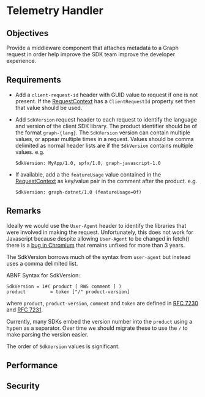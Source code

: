 # Telemetry Handler

## Objectives

Provide a middleware component that attaches metadata to a Graph request in order help improve the SDK team improve the developer experience.

## Requirements

- Add a `client-request-id` header with GUID value to request if one is not present.  If the [RequestContext](../middleware/RequestContext.md) has a `ClientRequestId` property set then that value should be used.
- Add `SdkVersion` request header to each request to identify the language and version of the client SDK library.  The product identifier should be of the format `graph-{lang}`. The `SdkVersion` version can contain multiple values, or appear multiple times in a request. Values should be comma delimited as normal header lists are if the `SdkVersion` contains multiple values. e.g.

    `SdkVersion: MyApp/1.0, spfx/1.0, graph-javascript-1.0`
- If available, add a the `featureUsage` value contained in the [RequestContext](../middleware/RequestContext.md) as key/value pair in the comment after the product. e.g.

    `SdkVersion: graph-dotnet/1.0 (featureUsage=0f)`

## Remarks

Ideally we would use the `User-Agent` header to identify the libraries that were involved in making the request.  Unfortunately, this does not work for Javascript because despite allowing `User-Agent` to be changed in fetch() there is a [bug in Chromium](https://bugs.chromium.org/p/chromium/issues/detail?id=571722) that remains unfixed for more than 3 years.

The SdkVersion borrows much of the syntax from `user-agent` but instead uses a comma delimited list.

ABNF Syntax for SdkVersion:

    SdkVersion = 1#( product [ RWS comment ] )
    product         = token ["/" product-version]

where `product`, `product-version`, `comment` and `token` are defined in [RFC 7230](https://tools.ietf.org/html/rfc7230) and [RFC 7231](https://tools.ietf.org/html/rfc7231).

Currently, many SDKs embed the version number into the `product` using a hypen as a separator.  Over time we should migrate these to use the `/` to make parsing the version easier.

The order of `SdkVersion` values is significant.

## Performance

## Security

